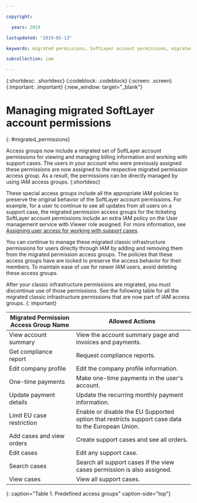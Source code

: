 ```yaml
---

copyright:

  years: 2019

lastupdated: "2019-05-13"

keywords: migrated permissions, SoftLayer account permissions, migrated permission access group, migrated classic infrastructure permissions

subcollection: iam

---
```


{:shortdesc: .shortdesc}
{:codeblock: .codeblock}
{:screen: .screen}
{:important: .important}
{:new_window: target="_blank"}


# Managing migrated SoftLayer account permissions
{: #migrated_permissions}

Access groups now include a migrated set of SoftLayer account permissions for viewing and managing billing information and working with support cases. The users in your account who were previously assigned these permissions are now assigned to the respective migrated permission access group. As a result, the permissions can be directly managed by using IAM access groups.
{:shortdesc}

These special access groups include all the appropriate IAM policies to preserve the original behavior of the SoftLayer account permissions. For example, for a user to continue to see all updates from all users on a support case, the migrated permission access groups for the ticketing SoftLayer account permissions include an extra IAM policy on the User management service with Viewer role assigned. For more information, see [Assigning user access for working with support cases](/docs/get-support?topic=get-support-access#access).

You can continue to manage these migrated classic infrastructure permissions for users directly through IAM by adding and removing them from the migrated permission access groups. The policies that these access groups have are locked to preserve the access behavior for their members. To maintain ease of use for newer IAM users, avoid deleting these access groups.

After your classic infrastructure permissions are migrated, you must discontinue use of those permissions. See the following table for all the migrated classic infrastructure permissions that are now part of IAM access groups.
{: important}

| Migrated Permission Access Group Name | Allowed Actions |
|----------|---------|
| View account summary | View the account summary page and invoices and payments. |
| Get compliance report | Request compliance reports. |
| Edit company profile | Edit the company profile information. |
| One-time payments | Make one-time payments in the user's account. |
| Update payment details | Update the recurring monthly payment information. |
| Limit EU case restriction | Enable or disable the EU Supported option that restricts support case data to the European Union.  |
| Add cases and view orders | Create support cases and see all orders.  |
| Edit cases | Edit any support case. |
| Search cases | Search all support cases if the view cases permission is also assigned. |
| View cases | View all support cases. |
{: caption="Table 1. Predefined access groups" caption-side="top"}

